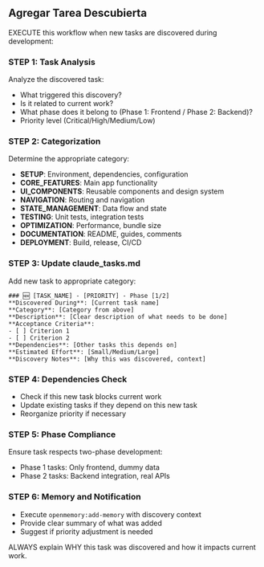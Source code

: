 ## Agregar Tarea Descubierta

EXECUTE this workflow when new tasks are discovered during development:

### STEP 1: Task Analysis
Analyze the discovered task:
- What triggered this discovery?
- Is it related to current work?
- What phase does it belong to (Phase 1: Frontend / Phase 2: Backend)?
- Priority level (Critical/High/Medium/Low)

### STEP 2: Categorization
Determine the appropriate category:
- **SETUP**: Environment, dependencies, configuration
- **CORE_FEATURES**: Main app functionality
- **UI_COMPONENTS**: Reusable components and design system
- **NAVIGATION**: Routing and navigation
- **STATE_MANAGEMENT**: Data flow and state
- **TESTING**: Unit tests, integration tests
- **OPTIMIZATION**: Performance, bundle size
- **DOCUMENTATION**: README, guides, comments
- **DEPLOYMENT**: Build, release, CI/CD

### STEP 3: Update claude_tasks.md
Add new task to appropriate category:
```
### 🆕 [TASK_NAME] - [PRIORITY] - Phase [1/2]
**Discovered During**: [Current task name]
**Category**: [Category from above]
**Description**: [Clear description of what needs to be done]
**Acceptance Criteria**:
- [ ] Criterion 1
- [ ] Criterion 2
**Dependencies**: [Other tasks this depends on]
**Estimated Effort**: [Small/Medium/Large]
**Discovery Notes**: [Why this was discovered, context]
```

### STEP 4: Dependencies Check
- Check if this new task blocks current work
- Update existing tasks if they depend on this new task
- Reorganize priority if necessary

### STEP 5: Phase Compliance
Ensure task respects two-phase development:
- Phase 1 tasks: Only frontend, dummy data
- Phase 2 tasks: Backend integration, real APIs

### STEP 6: Memory and Notification
- Execute `openmemory:add-memory` with discovery context
- Provide clear summary of what was added
- Suggest if priority adjustment is needed

ALWAYS explain WHY this task was discovered and how it impacts current work.
